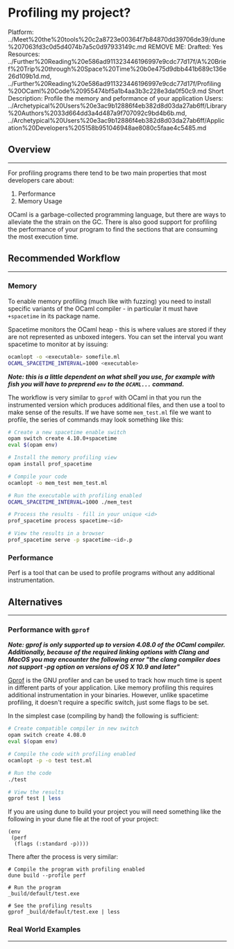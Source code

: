 # Profiling my project?

Platform: ../Meet%20the%20tools%20c2a8723e00364f7b84870dd39706de39/dune%207063fd3c0d5d4074b7a5c0d97933149c.md
REMOVE ME: Drafted: Yes
Resources: ../Further%20Reading%20e586ad911323446196997e9cdc77d17f/A%20Brief%20Trip%20through%20Space%20Time%20b0e475d9dbb441b689c136e26d109b1d.md, ../Further%20Reading%20e586ad911323446196997e9cdc77d17f/Profiling%20OCaml%20Code%20955474bf5a1b4aa3b3c228e3da0f50c9.md
Short Description: Profile the memory and peformance of your application
Users: ../Archetypical%20Users%20e3ac9b12886f4eb382d8d03da27ab6ff/Library%20Authors%2033d664dd3a4d487a9f707092c9bd4b6b.md, ../Archetypical%20Users%20e3ac9b12886f4eb382d8d03da27ab6ff/Application%20Developers%205158b951046948ae8080c5faae4c5485.md

## Overview

---

For profiling programs there tend to be two main properties that most developers care about: 

1. Performance
2. Memory Usage

OCaml is a garbage-collected programming language, but there are ways to alleviate the the strain on the GC. There is also good support for profiling the performance of your program to find the sections that are consuming the most execution time. 

## Recommended Workflow

---

### Memory

To enable memory profiling (much like with fuzzing) you need to install specific variants of the OCaml compiler - in particular it must have `+spacetime` in its package name. 

Spacetime monitors the OCaml heap - this is where values are stored if they are not represented as unboxed integers. You can set the interval you want spacetime to monitor at by issuing: 

```bash
ocamlopt -o <executable> somefile.ml
OCAML_SPACETIME_INTERVAL=1000 <executable>
```

***Note: this is a little dependent on what shell you use, for example with fish you will have to preprend `env` to the `OCAML...` command.*** 

The workflow is very similar to `gprof` with OCaml in that you run the instrumented version which produces additional files, and then use a tool to make sense of the results. If we have some `mem_test.ml` file we want to profile, the series of commands may look something like this: 

```bash
# Create a new spacetime enable switch 
opam switch create 4.10.0+spacetime
eval $(opam env)

# Install the memory profiling view
opam install prof_spacetime 

# Compile your code
ocamlopt -o mem_test mem_test.ml

# Run the executable with profiling enabled 
OCAML_SPACETIME_INTERVAL=1000 ./mem_test

# Process the results - fill in your unique <id>
prof_spacetime process spacetime-<id>

# View the results in a browser 
prof_spacetime serve -p spacetime-<id>.p
```

### Performance

Perf is a tool that can be used to profile programs without any additional instrumentation. 

## Alternatives

---

### Performance with `gprof`

***Note: gprof is only supported up to version 4.08.0 of the OCaml compiler. Additionally, because of the required linking options with Clang and MacOS you may encounter the following error "**the clang compiler does not support -pg option on versions of OS X 10.9 and later**"*** 

[Gprof](https://sourceware.org/binutils/docs/gprof/) is the GNU profiler and can be used to track how much time is spent in different parts of your application. Like memory profiling this requires additional instrumentation in your binaries. However, unlike spacetime profiling, it doesn't require a specific switch, just some flags to be set. 

In the simplest case (compiling by hand) the following is sufficient: 

```bash
# Create compatible compiler in new switch  
opam switch create 4.08.0
eval $(opam env)

# Compile the code with profiling enabled 
ocamlopt -p -o test test.ml 

# Run the code
./test

# View the results 
gprof test | less 
```

If you are using dune to build your project you will need something like the following in your dune file at the root of your project: 

```
(env
 (perf
  (flags (:standard -p))))
```

There after the process is very similar: 

```
# Compile the program with profiling enabled 
dune build --profile perf 

# Run the program
_build/default/test.exe

# See the profiling results 
gprof _build/default/test.exe | less 
```

### Real World Examples

---